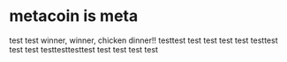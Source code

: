 # metacoin is meta

test
test
winner, winner, chicken dinner!!
testtest
test
test
test
test
testtest
test
test
testtesttesttest
test
test
test
test
